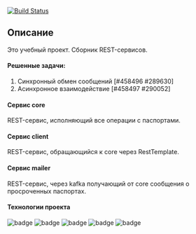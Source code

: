 [![Build Status](https://app.travis-ci.com/velesov7493/job4j_passport.svg?branch=master)](https://app.travis-ci.com/velesov7493/job4j_passport)
## Описание ##
Это учебный проект. Сборник REST-сервисов.
#### Решенные задачи: ####
1. Синхронный обмен сообщений [#458496 #289630]
2. Асинхронное взаимодействие [#458497 #290052]
#### Сервис core ####
REST-сервис, исполняющий все операции с паспортами.
#### Сервис client ####
REST-сервис, обращающийся к core через RestTemplate.
#### Сервис mailer ####
REST-сервис, через kafka получающий от core сообщения о просроченных паспортах.
#### Технологии проекта ####
![badge](https://img.shields.io/badge/PostgreSQL-12-blue)
![badge](https://img.shields.io/badge/Java-14-green)
![badge](https://img.shields.io/badge/Maven-3.6-green)
![badge](https://img.shields.io/badge/SpringBot-2.6-yellow)
![badge](https://img.shields.io/badge/Kafka-3.1.0-indigo)